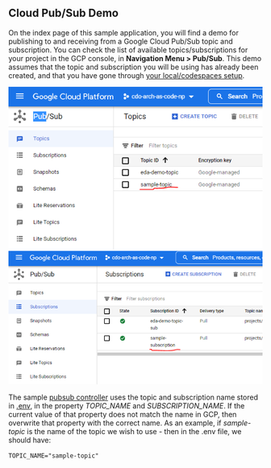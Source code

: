 ## **Cloud Pub/Sub Demo**

On the index page of this sample application, you will find a demo for publishing to and receiving from a Google Cloud Pub/Sub topic and subscription.
You can check the list of available topics/subscriptions for your project in the GCP console, in **Navigation Menu > Pub/Sub**.
This demo assumes that the topic and subscription you will be using has already been created, and that you have gone through
[your local/codespaces setup](../README.md).

![topic](topic.PNG)
![subscription](subscription.PNG)

The sample [pubsub controller](../app/src/controllers/pubsub.controller.ts) uses the topic and subscription name stored in
[.env](../app/.env), in the property *TOPIC_NAME* and *SUBSCRIPTION_NAME*. If the current value of that
property does not match the name in GCP, then overwrite that property with the correct name. As an example, if *sample-topic*
is the name of the topic we wish to use - then in the .env file, we should have:
```
TOPIC_NAME="sample-topic"
```
